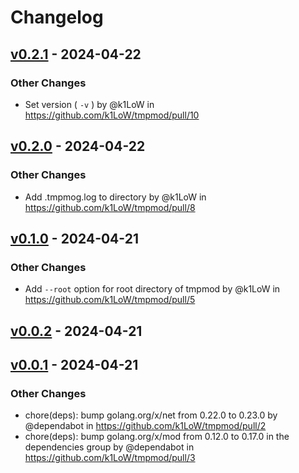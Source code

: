 # Changelog

## [v0.2.1](https://github.com/k1LoW/tmpmod/compare/v0.2.0...v0.2.1) - 2024-04-22
### Other Changes
- Set version ( `-v` ) by @k1LoW in https://github.com/k1LoW/tmpmod/pull/10

## [v0.2.0](https://github.com/k1LoW/tmpmod/compare/v0.1.0...v0.2.0) - 2024-04-22
### Other Changes
- Add .tmpmog.log to directory by @k1LoW in https://github.com/k1LoW/tmpmod/pull/8

## [v0.1.0](https://github.com/k1LoW/tmpmod/compare/v0.0.2...v0.1.0) - 2024-04-21
### Other Changes
- Add `--root` option for root directory of tmpmod by @k1LoW in https://github.com/k1LoW/tmpmod/pull/5

## [v0.0.2](https://github.com/k1LoW/tmpmod/compare/v0.0.1...v0.0.2) - 2024-04-21

## [v0.0.1](https://github.com/k1LoW/tmpmod/commits/v0.0.1) - 2024-04-21
### Other Changes
- chore(deps): bump golang.org/x/net from 0.22.0 to 0.23.0 by @dependabot in https://github.com/k1LoW/tmpmod/pull/2
- chore(deps): bump golang.org/x/mod from 0.12.0 to 0.17.0 in the dependencies group by @dependabot in https://github.com/k1LoW/tmpmod/pull/3
